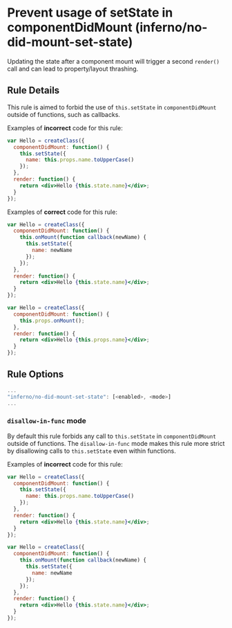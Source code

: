 # Prevent usage of setState in componentDidMount (inferno/no-did-mount-set-state)

Updating the state after a component mount will trigger a second `render()` call and can lead to property/layout thrashing.

## Rule Details

This rule is aimed to forbid the use of `this.setState` in `componentDidMount` outside of functions, such as callbacks.

Examples of **incorrect** code for this rule:

```jsx
var Hello = createClass({
  componentDidMount: function() {
    this.setState({
      name: this.props.name.toUpperCase()
    });
  },
  render: function() {
    return <div>Hello {this.state.name}</div>;
  }
});
```

Examples of **correct** code for this rule:

```jsx
var Hello = createClass({
  componentDidMount: function() {
    this.onMount(function callback(newName) {
      this.setState({
        name: newName
      });
    });
  },
  render: function() {
    return <div>Hello {this.state.name}</div>;
  }
});
```

```jsx
var Hello = createClass({
  componentDidMount: function() {
    this.props.onMount();
  },
  render: function() {
    return <div>Hello {this.props.name}</div>;
  }
});
```

## Rule Options

```js
...
"inferno/no-did-mount-set-state": [<enabled>, <mode>]
...
```

### `disallow-in-func` mode

By default this rule forbids any call to `this.setState` in `componentDidMount` outside of functions. The `disallow-in-func` mode makes this rule more strict by disallowing calls to `this.setState` even within functions.

Examples of **incorrect** code for this rule:

```jsx
var Hello = createClass({
  componentDidMount: function() {
    this.setState({
      name: this.props.name.toUpperCase()
    });
  },
  render: function() {
    return <div>Hello {this.state.name}</div>;
  }
});
```

```jsx
var Hello = createClass({
  componentDidMount: function() {
    this.onMount(function callback(newName) {
      this.setState({
        name: newName
      });
    });
  },
  render: function() {
    return <div>Hello {this.state.name}</div>;
  }
});
```
